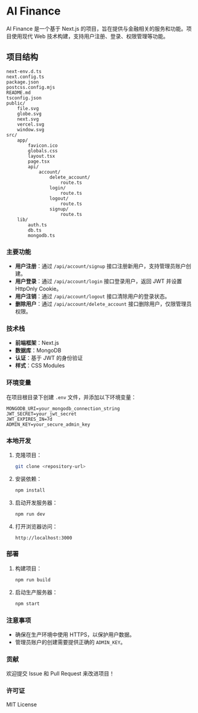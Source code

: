 # AI Finance

AI Finance 是一个基于 Next.js 的项目，旨在提供与金融相关的服务和功能。项目使用现代 Web 技术构建，支持用户注册、登录、权限管理等功能。

## 项目结构

```
next-env.d.ts
next.config.ts
package.json
postcss.config.mjs
README.md
tsconfig.json
public/
    file.svg
    globe.svg
    next.svg
    vercel.svg
    window.svg
src/
    app/
        favicon.ico
        globals.css
        layout.tsx
        page.tsx
        api/
            account/
                delete_account/
                    route.ts
                login/
                    route.ts
                logout/
                    route.ts
                signup/
                    route.ts
    lib/
        auth.ts
        db.ts
        mongodb.ts
```

### 主要功能

- **用户注册**：通过 `/api/account/signup` 接口注册新用户，支持管理员账户创建。
- **用户登录**：通过 `/api/account/login` 接口登录用户，返回 JWT 并设置 HttpOnly Cookie。
- **用户注销**：通过 `/api/account/logout` 接口清除用户的登录状态。
- **删除用户**：通过 `/api/account/delete_account` 接口删除用户，仅限管理员权限。

### 技术栈

- **前端框架**：Next.js
- **数据库**：MongoDB
- **认证**：基于 JWT 的身份验证
- **样式**：CSS Modules

### 环境变量

在项目根目录下创建 `.env` 文件，并添加以下环境变量：

```
MONGODB_URI=your_mongodb_connection_string
JWT_SECRET=your_jwt_secret
JWT_EXPIRES_IN=7d
ADMIN_KEY=your_secure_admin_key
```

### 本地开发

1. 克隆项目：
   ```bash
   git clone <repository-url>
   ```

2. 安装依赖：
   ```bash
   npm install
   ```

3. 启动开发服务器：
   ```bash
   npm run dev
   ```

4. 打开浏览器访问：
   ```
   http://localhost:3000
   ```

### 部署

1. 构建项目：
   ```bash
   npm run build
   ```

2. 启动生产服务器：
   ```bash
   npm start
   ```

### 注意事项

- 确保在生产环境中使用 HTTPS，以保护用户数据。
- 管理员账户的创建需要提供正确的 `ADMIN_KEY`。

### 贡献

欢迎提交 Issue 和 Pull Request 来改进项目！

### 许可证

MIT License
